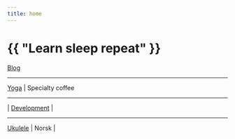 ```yaml
---
title: home
---
```

# {{ "Learn sleep repeat" }}


[Blog](/pages/blog.html)

---
 
[Yoga](/2024/07/11/yoga.html)
 | 
Specialty coffee

---


 | 
[Development](/2024/07/14/development.html)
 | 

---
 
[Ukulele](/2024/07/12/ukulele.html)
 |
Norsk
 | 

